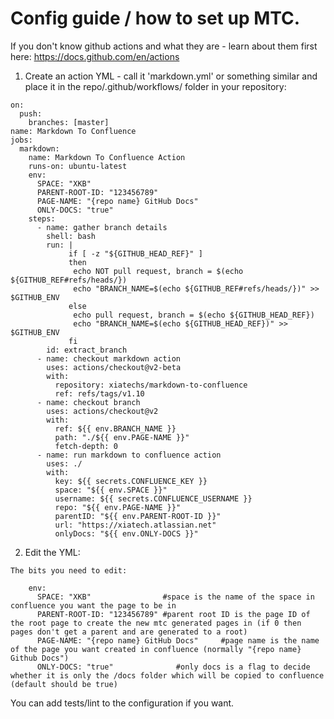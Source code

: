 # Config guide / how to set up MTC.

If you don't know github actions and what they are - learn about them first here: https://docs.github.com/en/actions

1) Create an action YML - call it 'markdown.yml' or something similar and place it in the repo/.github/workflows/ folder in your repository:
```
on:
  push:
    branches: [master]
name: Markdown To Confluence
jobs:
  markdown:
    name: Markdown To Confluence Action
    runs-on: ubuntu-latest
    env: 
      SPACE: "XKB"
      PARENT-ROOT-ID: "123456789"
      PAGE-NAME: "{repo name} GitHub Docs"
      ONLY-DOCS: "true"
    steps:
      - name: gather branch details
        shell: bash
        run: |
             if [ -z "${GITHUB_HEAD_REF}" ]
             then
              echo NOT pull request, branch = $(echo ${GITHUB_REF#refs/heads/})
              echo "BRANCH_NAME=$(echo ${GITHUB_REF#refs/heads/})" >> $GITHUB_ENV
             else
              echo pull request, branch = $(echo ${GITHUB_HEAD_REF})
              echo "BRANCH_NAME=$(echo ${GITHUB_HEAD_REF})" >> $GITHUB_ENV
             fi
        id: extract_branch          
      - name: checkout markdown action
        uses: actions/checkout@v2-beta
        with:
          repository: xiatechs/markdown-to-confluence
          ref: refs/tags/v1.10
      - name: checkout branch
        uses: actions/checkout@v2
        with:
          ref: ${{ env.BRANCH_NAME }}
          path: "./${{ env.PAGE-NAME }}"
          fetch-depth: 0
      - name: run markdown to confluence action
        uses: ./
        with:
          key: ${{ secrets.CONFLUENCE_KEY }}
          space: "${{ env.SPACE }}"
          username: ${{ secrets.CONFLUENCE_USERNAME }}
          repo: "${{ env.PAGE-NAME }}"
          parentID: "${{ env.PARENT-ROOT-ID }}"
          url: "https://xiatech.atlassian.net"
          onlyDocs: "${{ env.ONLY-DOCS }}"

```

2) Edit the YML:
```
The bits you need to edit:

    env: 
      SPACE: "XKB"                #space is the name of the space in confluence you want the page to be in
      PARENT-ROOT-ID: "123456789" #parent root ID is the page ID of the root page to create the new mtc generated pages in (if 0 then pages don't get a parent and are generated to a root)
      PAGE-NAME: "{repo name} GitHub Docs"     #page name is the name of the page you want created in confluence (normally "{repo name} Github Docs")
      ONLY-DOCS: "true"              #only docs is a flag to decide whether it is only the /docs folder which will be copied to confluence (default should be true)
```

You can add tests/lint to the configuration if you want. 
